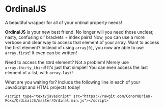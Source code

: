 # OrdinalJS
A beautiful wrapper for all of your ordinal property needs!

**OrdinalJS** is your new best friend. No longer will you need those unclear, nasty, confusing ol' brackets + index pairs! Now, you can use a more verbose and clear way to access that element of your array. Want to access the first element? Instead of using `array[0]`, you now are able to use `array.first`! It even can be written!

Need to access the `33`rd element? Not a problem! Merely use `array.thirty_third`! It's just that simple!! You can even access the last element of a list, with `array.last`!

What are you waiting for? Include the following line in each of your JavaScript and HTML projects today!

    <script type="text/javascript" src="https://rawgit.com/ConorOBrien-Foxx/OrdinalJS/master/Ordinal.min.js"></script>
